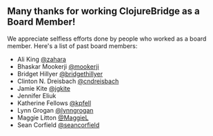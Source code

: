 ## Many thanks for working ClojureBridge as a Board Member!

We appreciate selfless efforts done by people who worked as a board member.
Here's a list of past board members:

- Ali King [@zahara](https://github.com/zahara)
- Bhaskar Mookerji [@mookerji](https://github.com/mookerji)
- Bridget Hillyer [@bridgethillyer](https://github.com/bridgethillyer)
- Clinton N. Dreisbach [@cndreisbach](https://github.com/cndreisbach)
- Jamie Kite [@jgkite](https://github.com/jgkite)
- Jennifer Eliuk
- Katherine Fellows [@kpfell](https://github.com/k4y3ff)
- Lynn Grogan [@lynngrogan](https://github.com/lynngrogan)
- Maggie Litton [@MaggieL](https://github.com/MaggieL)
- Sean Corfield [@seancorfield](https://github.com/seancorfield)